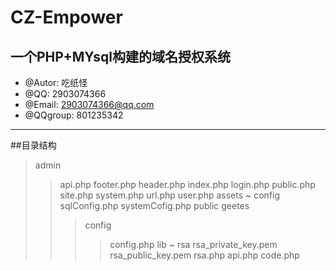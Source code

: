 # CZ-Empower
一个PHP+MYsql构建的域名授权系统
---
 * @Autor: 吃纸怪
 * @QQ: 2903074366
 * @Email: 2903074366@qq.com
 * @QQgroup: 801235342
---
##目录结构
>admin
>>api.php
>>footer.php
>>header.php
>>index.php
>>login.php
>>public.php
>>site.php
>>system.php
>>url.php
>>user.php
>assets
>>~
>config
>>sqlConfig.php
>>systemCofig.php
>public
>>geetes
>>>config
>>>>config.php
>>>lib
>>>>~
>>rsa
>>>>rsa_private_key.pem
>>>>rsa_public_key.pem
>>>>rsa.php
>api.php
>code.php